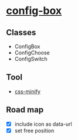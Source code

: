 # [config-box](https://github.com/jlongyam/config-box)

## Classes

- ConfigBox
- ConfigChoose
- ConfigSwitch

## Tool

- [css-minify](https://www.cleancss.com/css-minify/)

## Road map

- [x] include icon as data-url
- [x] set free position